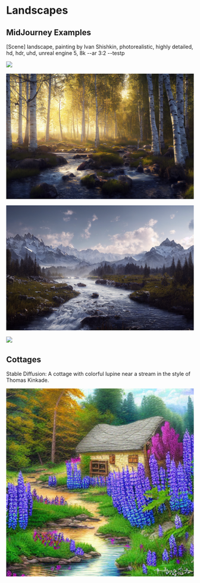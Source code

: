 # Landscapes

## MidJourney Examples

[Scene] landscape, painting by Ivan Shishkin, photorealistic, highly detailed, hd, hdr, uhd, unreal engine 5, 8k --ar 3:2 --testp

![](./landscape-1.webp)

![](./landscape-2.webp)

![](./landscape-3.webp)

![](./landscape-4webp)

## Cottages

Stable Diffusion: A cottage with colorful lupine near a stream in the style of Thomas Kinkade.

![](./cottage.png)